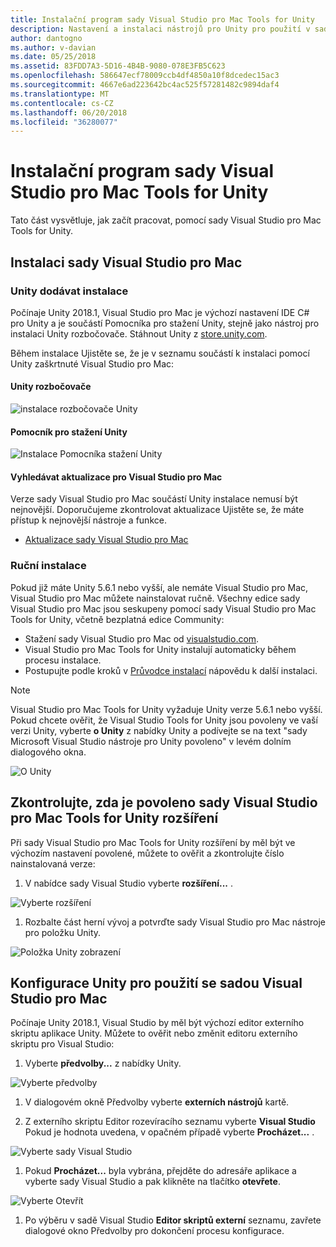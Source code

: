 ```yaml
---
title: Instalační program sady Visual Studio pro Mac Tools for Unity
description: Nastavení a instalaci nástrojů pro Unity pro použití v sadě Visual Studio pro Mac
author: dantogno
ms.author: v-davian
ms.date: 05/25/2018
ms.assetid: 83FDD7A3-5D16-4B4B-9080-078E3FB5C623
ms.openlocfilehash: 586647ecf78009ccb4df4850a10f8dcedec15ac3
ms.sourcegitcommit: 4667e6ad223642bc4ac525f57281482c9894daf4
ms.translationtype: MT
ms.contentlocale: cs-CZ
ms.lasthandoff: 06/20/2018
ms.locfileid: "36280077"
---
```

# <a name="setup-visual-studio-for-mac-tools-for-unity"></a>Instalační program sady Visual Studio pro Mac Tools for Unity

Tato část vysvětluje, jak začít pracovat, pomocí sady Visual Studio pro Mac Tools for Unity.

## <a name="install-visual-studio-for-mac"></a>Instalaci sady Visual Studio pro Mac

### <a name="unity-bundled-installation"></a>Unity dodávat instalace

Počínaje Unity 2018.1, Visual Studio pro Mac je výchozí nastavení IDE C# pro Unity a je součástí Pomocníka pro stažení Unity, stejně jako nástroj pro instalaci Unity rozbočovače. Stáhnout Unity z [store.unity.com](https://store.unity.com/).

Během instalace Ujistěte se, že je v seznamu součástí k instalaci pomocí Unity zaškrtnuté Visual Studio pro Mac:

#### <a name="unity-hub"></a>Unity rozbočovače

![instalace rozbočovače Unity](media/setup-vsmac-tools-unity-image7.png)

#### <a name="unity-download-assistant"></a>Pomocník pro stažení Unity

![Instalace Pomocníka stažení Unity](media/setup-vsmac-tools-unity-image8.png)

#### <a name="check-for-updates-to-visual-studio-for-mac"></a>Vyhledávat aktualizace pro Visual Studio pro Mac

Verze sady Visual Studio pro Mac součástí Unity instalace nemusí být nejnovější. Doporučujeme zkontrolovat aktualizace Ujistěte se, že máte přístup k nejnovější nástroje a funkce.

* [Aktualizace sady Visual Studio pro Mac](update.md)

### <a name="manual-installation"></a>Ruční instalace

Pokud již máte Unity 5.6.1 nebo vyšší, ale nemáte Visual Studio pro Mac, Visual Studio pro Mac můžete nainstalovat ručně. Všechny edice sady Visual Studio pro Mac jsou seskupeny pomocí sady Visual Studio pro Mac Tools for Unity, včetně bezplatná edice Community:

* Stažení sady Visual Studio pro Mac od [visualstudio.com](https://visualstudio.microsoft.com/).
* Visual Studio pro Mac Tools for Unity instalují automaticky během procesu instalace.
* Postupujte podle kroků v [Průvodce instalací](installation.md) nápovědu k další instalaci.

> [!NOTE]
> Visual Studio pro Mac Tools for Unity vyžaduje Unity verze 5.6.1 nebo vyšší. Pokud chcete ověřit, že Visual Studio Tools for Unity jsou povoleny ve vaší verzi Unity, vyberte **o Unity** z nabídky Unity a podívejte se na text "sady Microsoft Visual Studio nástroje pro Unity povoleno" v levém dolním dialogového okna.
>
> ![O Unity](media/setup-vsmac-tools-unity-image3.png)

## <a name="confirm-that-the-visual-studio-for-mac-tools-for-unity-extension-is-enabled"></a>Zkontrolujte, zda je povoleno sady Visual Studio pro Mac Tools for Unity rozšíření

Při sady Visual Studio pro Mac Tools for Unity rozšíření by měl být ve výchozím nastavení povolené, můžete to ověřit a zkontrolujte číslo nainstalovaná verze:

1. V nabídce sady Visual Studio vyberte **rozšíření...** .

  ![Vyberte rozšíření](media/setup-vsmac-tools-unity-image1.png)

1. Rozbalte část herní vývoj a potvrďte sady Visual Studio pro Mac nástroje pro položku Unity.

  ![Položka Unity zobrazení](media/setup-vsmac-tools-unity-image2.png)

## <a name="configure-unity-for-use-with-visual-studio-for-mac"></a>Konfigurace Unity pro použití se sadou Visual Studio pro Mac

Počínaje Unity 2018.1, Visual Studio by měl být výchozí editor externího skriptu aplikace Unity. Můžete to ověřit nebo změnit editoru externího skriptu pro Visual Studio:

1. Vyberte **předvolby...**  z nabídky Unity.

  ![Vyberte předvolby](media/setup-vsmac-tools-unity-image4.png)

1. V dialogovém okně Předvolby vyberte **externích nástrojů** kartě.

1. Z externího skriptu Editor rozevíracího seznamu vyberte **Visual Studio** Pokud je hodnota uvedena, v opačném případě vyberte **Procházet...** .

  ![Vyberte sady Visual Studio](media/setup-vsmac-tools-unity-image5.png)

1. Pokud **Procházet...**  byla vybrána, přejděte do adresáře aplikace a vyberte sady Visual Studio a pak klikněte na tlačítko **otevřete**.

  ![Vyberte Otevřít](media/setup-vsmac-tools-unity-image6.png)

1. Po výběru v sadě Visual Studio **Editor skriptů externí** seznamu, zavřete dialogové okno Předvolby pro dokončení procesu konfigurace.
